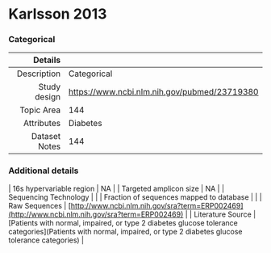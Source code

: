 # Karlsson 2013

### Categorical


| Details        |             |
| -------------: |-------------|
| Description      | Categorical |
| Study design | https://www.ncbi.nlm.nih.gov/pubmed/23719380 |
| Topic Area | 144|
| Attributes | Diabetes|
| Dataset Notes | 144

### Additional details

| 16s hypervariable region | NA |
| Targeted amplicon size | NA |
| Sequencing Technology |  |
| Fraction of sequences mapped to database |  |
| Raw Sequences | [http://www.ncbi.nlm.nih.gov/sra?term=ERP002469](http://www.ncbi.nlm.nih.gov/sra?term=ERP002469) |
| Literature Source | [Patients with normal, impaired, or type 2 diabetes glucose tolerance categories](Patients with normal, impaired, or type 2 diabetes glucose tolerance categories) |